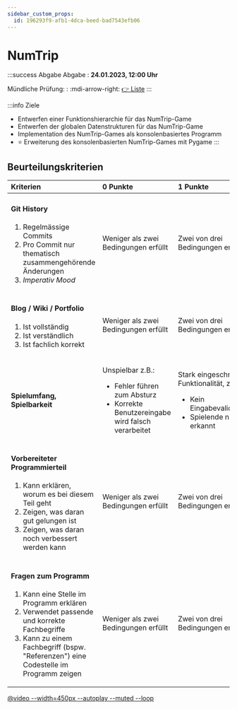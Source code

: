```yaml
---
sidebar_custom_props:
  id: 196293f9-afb1-4dca-beed-bad7543efb06
---
```


# NumTrip

:::success Abgabe
Abgabe
: **24.01.2023, 12:00 Uhr**

Mündliche Prüfung:
: :mdi-arrow-right: [👉 Liste](https://erzbe.sharepoint.com/:x:/r/sites/24EFInformatik/Freigegebene%20Dokumente/General/Numtrip-Pr%C3%BCfungsliste.xlsx?d=wd9ee8636912346d2b702249f2ad7f0bc&csf=1&web=1&e=Z48pUW)
:::

:::info Ziele
- Entwerfen einer Funktionshierarchie für das NumTrip-Game
- Entwerfen der globalen Datenstrukturen für das NumTrip-Game
- Implementation des NumTrip-Games als konsolenbasiertes Programm
- ⭐️ Erweiterung des konsolenbasierten NumTrip-Games mit Pygame
:::

## Beurteilungskriterien

<table>
<thead>
<tr>
<th align="left">Kriterien</th>
<th align="left">0 Punkte</th>
<th align="left">1 Punkte</th>
<th align="left">2 Punkte</th>
<th align="left">3 Punkte</th>
</tr>
</thead>
<tr>
<td align="left">


#### Git History
1. Regelmässige Commits
2. Pro Commit nur thematisch zusammengehörende Änderungen 
3. *Imperativ Mood* 

</td>
<td align="left">

Weniger als zwei Bedingungen erfüllt
</td>
<td align="left">

Zwei von drei Bedingungen 
erfüllt
</td>
<td align="left">Alle drei Bedingungen erfüllt, 
kleinere Mängel</td>
<td align="left">Alle drei Bedingungen sind vollständig erfüllt</td>
</tr>
<tr>
<td align="left">


#### Blog / Wiki / Portfolio
1. Ist vollständig
2. Ist verständlich
3. Ist fachlich korrekt

</td>
<td align="left">

Weniger als zwei Bedingungen erfüllt
</td>
<td align="left">

Zwei von drei Bedingungen 
erfüllt
</td>
<td align="left">Alle drei Bedingungen erfüllt, 
kleinere Mängel</td>
<td align="left">Alle drei Bedingungen sind vollständig erfüllt</td>
</tr>
<tr>
<td align="left">

#### Spielumfang, Spielbarkeit

</td>
<td align="left">

Unspielbar z.B.:
- Fehler führen zum 
Absturz
- Korrekte 
Benutzereingabe wird 
falsch verarbeitet

</td>
<td align="left">

Stark eingeschränkte 
Funktionalität, z.B.:
- Kein Eingabevalidierung
- Spielende nicht erkannt

</td>
<td align="left">

Leicht eingeschränkte 
Funktionalität:
- Felder auswählen (ohne 
Nachbarfelder)
- Eingabevalidierung
- Spielende erkannt

</td>
<td align="left">

Volle Funktionalität:
- Felder aufdecken (inkl. 
Nachbarfelder)
- Eingabevalidierung
- Spielende erkannt

</td>
</tr>
<tr>
<td align="left">

#### Vorbereiteter Programmierteil
1. Kann erklären, worum es bei diesem Teil geht
2. Zeigen, was daran gut gelungen ist
3. Zeigen, was daran noch verbessert werden kann

</td>
<td align="left">Weniger als zwei Bedingungen erfüllt</td>
<td align="left">Zwei von drei Bedingungen erfüllt</td>
<td align="left">Alle drei Bedingungen erfüllt, kleinere Mängel</td>
<td align="left">Alle drei Bedingungen sind vollständig erfüllt</td>
</tr>
<tr>
<td align="left">

#### Fragen zum Programm
1. Kann eine Stelle im Programm erklären
2. Verwendet passende und korrekte Fachbegriffe
3. Kann zu einem Fachbegriff (bspw. "Referenzen") eine Codestelle im Programm zeigen

</td>
<td align="left">Weniger als zwei Bedingungen erfüllt</td>
<td align="left">Zwei von drei Bedingungen erfüllt</td>
<td align="left">Alle drei Bedingungen erfüllt, kleinere Mängel</td>
<td align="left">Alle drei Bedingungen sind vollständig erfüllt</td>
</tr>
<tbody>
</tbody>
</table>

[@video --width=450px --autoplay --muted --loop](images/numtrip.mp4)
